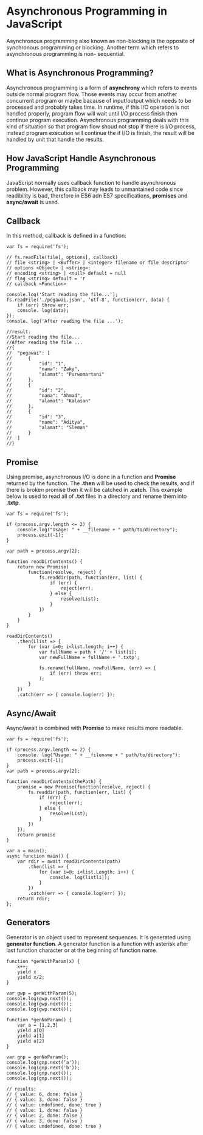 # Asynchronous Programming in JavaScript

Asynchronous programming also known as non-blocking is the opposite of synchronous programming or blocking. Another term which refers to asynchronous programming is non- sequential.

## What is Asynchronous Programming?

Asynchronous programming is a form of __asynchrony__ which refers to events outside normal program flow. Those events may occur from another concurrent program or maybe bacause of input/output which needs to be processed and probably takes time. In runtime, if this I/O operation is not handled properly, program flow will wait until I/O process finish then continue program execution. Asynchronous programming deals with this kind of situation so that program flow shoud not stop if there is I/O process, instead program execution will continue the if I/O is finish, the result will be handled by unit that handle the results.

## How JavaScript Handle Asynchronous Programming

JavaScript normally uses callback function to handle asynchronous problem. However, this callback may leads to unmantained code since readibility is bad, therefore in ES6 adn ES7 specifications, __promises__ and __async/await__ is used.

## Callback

In this method, callback is defined in a function:

```
var fs = require('fs');

// fs.readFile(file[, options], callback)
// file <string> | <Buffer> | <integer> filename or file descriptor
// options <Object> | <string>:
// encoding <string> | <null> default = null
// flag <string> default = 'r
// callback <Function>

console.log('Start reading the file...');
fs.readFile('./pegawai.json', ‘utf-8', function(err, data) {
    if (err) throw err;
    console. log(data);
});
console. log('After reading the file ...');

//result:
//Start reading the file...
//After reading the file ...
//{
//  "pegawai": [
//      {
//          "id": "1",
//          "nama": "Zaky",
//          "alamat": "Purwomartani"
//      },
//      {
//          "id": "2",
//          "nama": "Ahmad",
//          "alamat": "Kalasan"
//      },
//      {
//          "id": "3",
//          "name": "Aditya",
//          "alamat": "Sleman"
//      }
//  ]
//}
```

## Promise

Using promise, asynchronous I/O is done in a function and __Promise__ returned by the function. The __.then__ will be used to check the results, and if there is broken promise then it will be catched in __.catch__. This example below is used to read all of __.txt__ files in a directory and rename them into __.txtp__.

```
var fs = require('fs');

if (process.argv.length <= 2) {
    console.log("Usage: " + __filename + " path/to/directory");
    process.exit(-1);
}

var path = process.argv[2];

function readDirContents() {
    return new Promise(
        function(resolve, reject) {
            fs.readdir(path, function(err, list) {
                if (err) {
                    reject(err);
                } else {
                    resolve(List);
                }
            })
        }
    }
}

readDirContents()
    .then(Llist => {
        for (var i=0; i<list.length; i++) {
            var fullName = path + '/' + list[i];
            var newFullName = fullName + '.txtp';

            fs.rename(fullName, newFullName, (err) => {
                if (err) throw err;
            );
        }
    })
    .catch(err => { console.log(err) });
```

## Async/Await

Async/await is combined with __Promise__ to make results more readable.

```
var fs = require('fs');

if (process.argv.length <= 2) {
    console. log("Usage: " + __filename + " path/to/directory");
    process.exit(-1);
}
var path = process.argv[2];

function readDirContents(thePath) {
    promise = new Promise(function(resolve, reject) {
        fs.readdir(path, function(err, list) {
            if (err) {
                reject(err);
            } else {
                resolve(List);
            }
        })
    });
    return promise
}

var a = main();
async function main() {
    var rdir = await readDirContents(path)
        .then(list => {
            for (var i=@; i<list.Length; i++) {
                console. log(listli]);
            }
        })
        .catch(err => { console.log(err) });
    return rdir;
};
```

## Generators

Generator is an object used to represent sequences. It is generated using __generator function__. A generator function is a function with asterisk after last function character or at the beginning of function name.

```
function *genWithParam(x) {
    x++;
    yield x
    yield x/2;
}

var gwp = genWithParam(5);
console.log(gwp.next());
console.log(gwp.next());
console.log(gwp.next());

function *genNoParam() {
    var a = [1,2,3]
    yield a[Q]
    yield a[1]
    yield a[2]
}

var gnp = genNoParam();
console.log(gnp.next(‘a'));
console.log(gnp.next('b'));
console.log(gnp.next());
console.log(gnp.next());

// results:
// { value: 6, done: false }
// { value: 3, done: false }
// { value: undefined, done: true }
// { value: 1, done: false }
// { value: 2, done: false }
// { value: 3, done: false }
// { value: undefined, done: true }